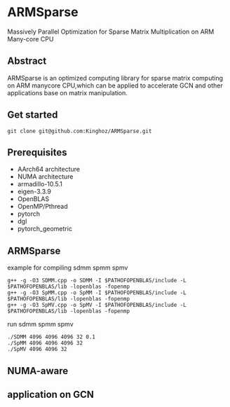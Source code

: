 # ARMSparse
Massively Parallel Optimization for Sparse Matrix Multiplication on ARM Many-core CPU
## Abstract
ARMSparse is an optimized computing library for sparse matrix computing on ARM manycore CPU,which can be applied to accelerate GCN and other applications base on matrix manipulation.

## Get started
```
git clone git@github.com:Kinghoz/ARMSparse.git
```
## Prerequisites
- AArch64 architecture
- NUMA architecture
- armadillo-10.5.1
- eigen-3.3.9
- OpenBLAS
- OpenMP/Pthread
- pytorch
- dgl
- pytorch_geometric

## ARMSparse
example for compiling sdmm spmm spmv 
```
g++ -g -O3 SDMM.cpp -o SDMM -I $PATHOFOPENBLAS/include -L $PATHOFOPENBLAS/lib -lopenblas -fopenmp
g++ -g -O3 SpMM.cpp -o SpMM -I $PATHOFOPENBLAS/include -L $PATHOFOPENBLAS/lib -lopenblas -fopenmp
g++ -g -O3 SpMV.cpp -o SpMV -I $PATHOFOPENBLAS/include -L $PATHOFOPENBLAS/lib -lopenblas -fopenmp
```
run sdmm spmm spmv
```
./SDMM 4096 4096 4096 32 0.1
./SpMM 4096 4096 4096 32
./SpMV 4096 4096 32
```

## NUMA-aware

## application on GCN
